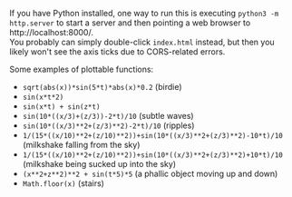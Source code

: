 If you have Python installed, one way to run this is executing `python3 -m http.server` to start a server and then pointing a web browser to http://localhost:8000/.  
You probably can simply double-click `index.html` instead, but then you likely won't see the axis ticks due to CORS-related errors.

Some examples of plottable functions:
- `sqrt(abs(x))*sin(5*t)*abs(x)*0.2` (birdie)
- `sin(x*t*2)`
- `sin(x*t) + sin(z*t)`
- `sin(10*((x/3)+(z/3))-2*t)/10` (subtle waves)
- `sin(10*((x/3)**2+(z/3)**2)-2*t)/10` (ripples)
- `1/(15*((x/10)**2+(z/10)**2))+sin(10*((x/3)**2+(z/3)**2)-10*t)/10` (milkshake falling from the sky)
- `1/(15*((x/10)**2+(z/10)**2))+sin(10*((x/3)**2+(z/3)**2)+10*t)/10` (milkshake being sucked up into the sky)
- `(x**2+z**2)**2 + sin(t*5)*5` (a phallic object moving up and down)
- `Math.floor(x)` (stairs)